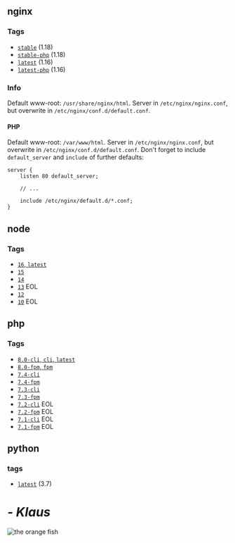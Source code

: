 ## nginx
### Tags
* [`stable`](amzn-nginx/stable/Dockerfile) (1.18)
* [`stable-php`](amzn-nginx/stable-php/Dockerfile) (1.18)
* [`latest`](amzn-nginx/latest/Dockerfile) (1.16)
* [`latest-php`](amzn-nginx/latest-php/Dockerfile) (1.16)
### Info
Default www-root: `/usr/share/nginx/html`.
Server in `/etc/nginx/nginx.conf`, but overwrite in `/etc/nginx/conf.d/default.conf`.
#### PHP
Default www-root: `/var/www/html`.
Server in `/etc/nginx/nginx.conf`, but overwrite in `/etc/nginx/conf.d/default.conf`.
Don't forget to include `default_server` and `include` of further defaults:
```
server {
    listen 80 default_server;

    // ...

    include /etc/nginx/default.d/*.conf;
}
```

## node
### Tags
* [`16`, `latest`](amzn-node/16/Dockerfile)
* [`15`](amzn-node/15/Dockerfile)
* [`14`](amzn-node/14/Dockerfile)
* [`13`](amzn-node/13/Dockerfile) EOL
* [`12`](amzn-node/12/Dockerfile)
* [`10`](amzn-node/10/Dockerfile) EOL

## php
### Tags
* [`8.0-cli`, `cli`, `latest`](amzn-php/8.0/cli/Dockerfile)
* [`8.0-fpm`, `fpm`](amzn-php/8.0/fpm/Dockerfile)
* [`7.4-cli`](amzn-php/7.4/cli/Dockerfile)
* [`7.4-fpm`](amzn-php/7.4/fpm/Dockerfile)
* [`7.3-cli`](amzn-php/7.3/cli/Dockerfile)
* [`7.3-fpm`](amzn-php/7.3/fpm/Dockerfile)
* [`7.2-cli`](amzn-php/7.2/cli/Dockerfile) EOL
* [`7.2-fpm`](amzn-php/7.2/fpm/Dockerfile) EOL
* [`7.1-cli`](amzn-php/7.1/cli/Dockerfile) EOL
* [`7.1-fpm`](amzn-php/7.1/fpm/Dockerfile) EOL

## python
### tags
* [`latest`](amzn-python/Dockerfile) (3.7)


# *- Klaus*
![the orange fish](https://upload.wikimedia.org/wikipedia/en/2/24/An_image_of_Klaus_Heissler_in_a_water_bowl.png)
